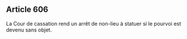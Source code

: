 Article 606
----
La Cour de cassation rend un arrêt de non-lieu à statuer si le pourvoi est
devenu sans objet.
